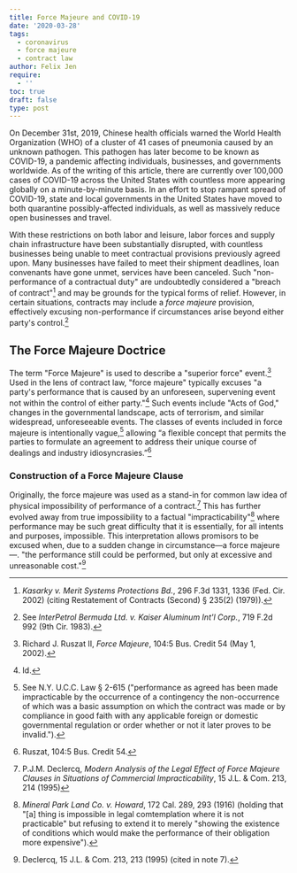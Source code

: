 ```yaml
---
title: Force Majeure and COVID-19
date: '2020-03-28'
tags:
  - coronavirus
  - force majeure
  - contract law
author: Felix Jen
require:
  - ''
toc: true
draft: false
type: post
---
```


On December 31st, 2019, Chinese health officials warned the World Health Organization (WHO) of a cluster of 41 cases of pneumonia caused by an unknown pathogen. This pathogen has later become to be known as COVID-19, a pandemic affecting individuals, businesses, and governments worldwide. As of the writing of this article, there are currently over 100,000 cases of COVID-19 across the United States with countless more appearing globally on a minute-by-minute basis. In an effort to stop rampant spread of COVID-19, state and local governments in the United States have moved to both quarantine possibly-affected individuals, as well as massively reduce open businesses and travel.

With these restrictions on both labor and leisure, labor forces and supply chain infrastructure have been substantially disrupted, with countless businesses being unable to meet contractual provisions previously agreed upon. Many businesses have failed to meet their shipment deadlines, loan convenants have gone unmet, services have been canceled. Such "non-performance of a contractual duty" are undoubtedly considered a "breach of contract"[^1] and may be grounds for the typical forms of relief. However, in certain situations, contracts may include a *force majeure* provision, effectively excusing non-performance if circumstances arise beyond either party's control.[^2]

## The Force Majeure Doctrice

The term "Force Majeure" is used to describe a "superior force" event.[^3] Used in the lens of contract law, "force majeure" typically excuses "a party's performance that is caused by an unforeseen, supervening event not within the control of either party."[^4] Such events include "Acts of God," changes in the governmental landscape, acts of terrorism, and similar widespread, unforeseeable events. The classes of events included in force majeure is intentionally vague,[^5] allowing “a flexible concept that permits the parties to formulate an agreement to address their unique course of dealings and industry idiosyncrasies.”[^6]

### Construction of a Force Majeure Clause

Originally, the force majeure was used as a stand-in for common law idea of physical impossibility of performance of a contract.[^7] This has further evolved away from true impossibility to a factual "impracticability"[^8] where performance may be such great difficulty that it is essentially, for all intents and purposes, impossible. This interpretation allows promisors to be excused when, due to a sudden change in circumstance—a force majeure—. "the performance still could be performed, but only at excessive and unreasonable cost."[^9] 



[^1]: *Kasarky v. Merit Systems Protections Bd.*, 296 F.3d 1331, 1336 (Fed. Cir. 2002) (citing <span class="small-caps">Restatement of Contracts (Second) </span> § 235(2) (1979)).
[^2]: See *InterPetrol Bermuda Ltd. v. Kaiser Aluminum Int'l Corp.*, 719 F.2d 992 (9th Cir. 1983).
[^3]: Richard J. Ruszat II, *Force Majeure*, 104:5 Bus. Credit 54 (May 1, 2002).
[^4]: Id.
[^5]: See N.Y. U.C.C. Law § 2-615 ("performance as agreed has been made impracticable by the occurrence of a contingency the non-occurrence of which was a basic assumption on which the contract was made or by compliance in good faith with any applicable foreign or domestic governmental regulation or order whether or not it later proves to be invalid.").
[^6]: Ruszat, 104:5 Bus. Credit 54.
[^7]: P.J.M. Declercq, *Modern Analysis of the Legal Effect of Force Majeure Clauses in Situations of Commercial Impracticability*, 15 J.L. & Com. 213, 214 (1995)
[^8]: *Mineral Park Land Co. v. Howard*, 172 Cal. 289, 293 (1916) (holding that "[a] thing is impossible in legal comtemplation where it is not practicable" but refusing to extend it to merely "showing the existence of conditions which would make the performance of their obligation more expensive").
[^9]: Declercq, 15 J.L. & Com. 213, 213 (1995) (cited in note 7).

